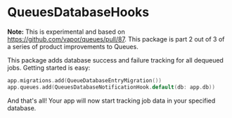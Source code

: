 # QueuesDatabaseHooks

**Note:** This is experimental and based on https://github.com/vapor/queues/pull/87. This package is part 2 out of 3 of a series of product improvements to Queues.

This package adds database success and failure tracking for all dequeued jobs. Getting started is easy:

```swift
app.migrations.add(QueueDatabaseEntryMigration())
app.queues.add(QueuesDatabaseNotificationHook.default(db: app.db))
```

And that's all! Your app will now start tracking job data in your specified database.
